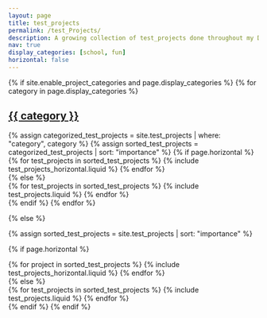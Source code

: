 ```yaml
---
layout: page
title: test_projects
permalink: /test_Projects/
description: A growing collection of test_projects done throughout my Data Science journey.
nav: true
display_categories: [school, fun]
horizontal: false
---
```


<!-- pages/test_projects.md -->
<div class="test_projects">
{% if site.enable_project_categories and page.display_categories %}
  <!-- Display categorized test_projects -->
  {% for category in page.display_categories %}
  <a id="{{ category }}" href=".#{{ category }}">
    <h2 class="category">{{ category }}</h2>
  </a>
  {% assign categorized_test_projects = site.test_projects | where: "category", category %}
  {% assign sorted_test_projects = categorized_test_projects | sort: "importance" %}
  <!-- Generate cards for each project -->
  {% if page.horizontal %}
  <div class="container">
    <div class="row row-cols-2">
    {% for test_projects in sorted_test_projects %}
      {% include test_projects_horizontal.liquid %}
    {% endfor %}
    </div>
  </div>
  {% else %}
  <div class="grid">
    {% for test_projects in sorted_test_projects %}
      {% include test_projects.liquid %}
    {% endfor %}
  </div>
  {% endif %}
  {% endfor %}

{% else %}

<!-- Display test_projects without categories -->

{% assign sorted_test_projects = site.test_projects | sort: "importance" %}

  <!-- Generate cards for each project -->

{% if page.horizontal %}

  <div class="container">
    <div class="row row-cols-2">
    {% for project in sorted_test_projects %}
      {% include test_projects_horizontal.liquid %}
    {% endfor %}
    </div>
  </div>
  {% else %}
  <div class="grid">
    {% for test_projects in sorted_test_projects %}
      {% include test_projects.liquid %}
    {% endfor %}
  </div>
  {% endif %}
{% endif %}
</div>
